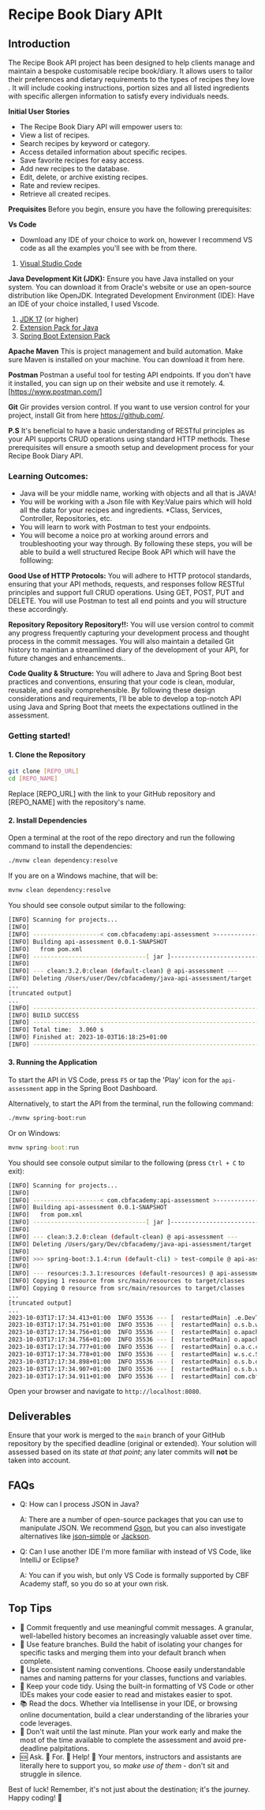 # **Recipe Book Diary APIt**

## **Introduction**
The Recipe Book API project has been designed to help clients manage and maintain a bespoke customisable recipe book/diary. 
It allows users to tailor their preferences and dietary requirements to the types of recipes they love . 
It will include cooking instructions, portion sizes and all listed ingredients with specific allergen information to satisfy every individuals needs. 

**Initial User Stories**
- The Recipe Book Diary API will empower users to:
- View a list of recipes.
- Search recipes by keyword or category.
- Access detailed information about specific recipes.
- Save favorite recipes for easy access.
- Add new recipes to the database.
- Edit, delete, or archive existing recipes.
- Rate and review recipes.
- Retrieve all created recipes.


**Prequisites**
 Before you begin, ensure you have the following prerequisites:

 **Vs Code**
 * Download any IDE of your choice to work on, however I recommend VS code as all the examples you'll see with be from there. 
1. [Visual Studio Code](https://code.visualstudio.com/Download)
   
**Java Development Kit (JDK):**
Ensure you have Java installed on your system. You can download it from Oracle's website or use an open-source distribution like OpenJDK.
Integrated Development Environment (IDE):
Have an IDE of your choice installed, I used Vscode.

1. [JDK 17](https://learn.microsoft.com/en-gb/java/openjdk/download#openjdk-17) (or higher)
2. [Extension Pack for Java](https://marketplace.visualstudio.com/items?itemName=vscjava.vscode-java-pack)
3. [Spring Boot Extension Pack](https://marketplace.visualstudio.com/items?itemName=vmware.vscode-boot-dev-pack)


**Apache Maven** 
This is project management and build automation. Make sure Maven is installed on your machine. You can download it from here.

**Postman**
Postman a useful tool for testing API endpoints. If you don't have it installed, you can sign up on their website and use it remotely.
4.[https://www.postman.com/]


**Git**
Gir provides version control. If you want to use version control for your project, install Git from here https://github.com/.


**P.S**
It's beneficial to have a basic understanding of RESTful principles as your API supports CRUD operations using standard HTTP methods.
These prerequisites will ensure a smooth setup and development process for your Recipe Book Diary API.
  

### **Learning Outcomes:**

* Java will be your middle name, working with objects and all that is JAVA!
* You will be working with a Json file with Key:Value pairs which will hold all the data for your recipes and ingredients. 
*Class, Services, Controller, Repositories, etc.
* You will learn to work with Postman to test your endpoints.
* You will become a noice pro at working around errors and troubleshooting your way through. 
By following these steps, you will be able to build a well structured Recipe Book API which will have the folllowing:

**Good Use of HTTP Protocols:**
You will adhere to HTTP protocol standards, ensuring that your API methods, requests, and responses follow RESTful principles and support full CRUD operations. 
Using GET, POST, PUT and DELETE. You will use Postman to test 
all end points and you will structure these accordingly. 

**Repository Repository Repository!!:**
You will use version control to commit any progress frequently capturing your development process and thought process in the commit messages. 
You will also maintain a detailed Git history to maintian a streamlined diary of the development of your API, for future changes and enhancements..

**Code Quality & Structure:**
You will adhere to Java and Spring Boot best practices and conventions, ensuring that your code is clean, modular, reusable, and easily comprehensible.
By following these design considerations and requirements, I’ll be able to develop a top-notch API using Java and Spring Boot that meets the expectations outlined in the assessment.







### Getting started!

#### 1. Clone the Repository

```sh
git clone [REPO_URL]
cd [REPO_NAME]
```

Replace [REPO_URL] with the link to your GitHub repository and [REPO_NAME] with the repository's name.

#### 2. Install Dependencies

Open a terminal at the root of the repo directory and run the following command to install the dependencies:

```sh
./mvnw clean dependency:resolve
```

If you are on a Windows machine, that will be:
```cmd
mvnw clean dependency:resolve
```

You should see console output similar to the following:

```sh
[INFO] Scanning for projects...
[INFO] 
[INFO] -------------------< com.cbfacademy:api-assessment >--------------------
[INFO] Building api-assessment 0.0.1-SNAPSHOT
[INFO]   from pom.xml
[INFO] --------------------------------[ jar ]---------------------------------
[INFO] 
[INFO] --- clean:3.2.0:clean (default-clean) @ api-assessment ---
[INFO] Deleting /Users/user/Dev/cbfacademy/java-api-assessment/target
...
[truncated output]
...
[INFO] ------------------------------------------------------------------------
[INFO] BUILD SUCCESS
[INFO] ------------------------------------------------------------------------
[INFO] Total time:  3.060 s
[INFO] Finished at: 2023-10-03T16:18:25+01:00
[INFO] ------------------------------------------------------------------------
```

#### 3. Running the Application

To start the API in VS Code, press `F5` or tap the 'Play' icon for the `api-assessment` app in the Spring Boot Dashboard.

Alternatively, to start the API from the terminal, run the following command:

```sh
./mvnw spring-boot:run
```

Or on Windows:

```cmd
mvnw spring-boot:run
```

You should see console output similar to the following (press `Ctrl + C` to exit):

```sh
[INFO] Scanning for projects...
[INFO] 
[INFO] -------------------< com.cbfacademy:api-assessment >--------------------
[INFO] Building api-assessment 0.0.1-SNAPSHOT
[INFO]   from pom.xml
[INFO] --------------------------------[ jar ]---------------------------------
[INFO] 
[INFO] --- clean:3.2.0:clean (default-clean) @ api-assessment ---
[INFO] Deleting /Users/gary/Dev/cbfacademy/java-api-assessment/target
[INFO] 
[INFO] >>> spring-boot:3.1.4:run (default-cli) > test-compile @ api-assessment >>>
[INFO] 
[INFO] --- resources:3.3.1:resources (default-resources) @ api-assessment ---
[INFO] Copying 1 resource from src/main/resources to target/classes
[INFO] Copying 0 resource from src/main/resources to target/classes
...
[truncated output]
...
2023-10-03T17:17:34.413+01:00  INFO 35536 --- [  restartedMain] .e.DevToolsPropertyDefaultsPostProcessor : For additional web related logging consider setting the 'logging.level.web' property to 'DEBUG'
2023-10-03T17:17:34.751+01:00  INFO 35536 --- [  restartedMain] o.s.b.w.embedded.tomcat.TomcatWebServer  : Tomcat initialized with port(s): 8080 (http)
2023-10-03T17:17:34.756+01:00  INFO 35536 --- [  restartedMain] o.apache.catalina.core.StandardService   : Starting service [Tomcat]
2023-10-03T17:17:34.756+01:00  INFO 35536 --- [  restartedMain] o.apache.catalina.core.StandardEngine    : Starting Servlet engine: [Apache Tomcat/10.1.13]
2023-10-03T17:17:34.777+01:00  INFO 35536 --- [  restartedMain] o.a.c.c.C.[Tomcat].[localhost].[/]       : Initializing Spring embedded WebApplicationContext
2023-10-03T17:17:34.778+01:00  INFO 35536 --- [  restartedMain] w.s.c.ServletWebServerApplicationContext : Root WebApplicationContext: initialization completed in 364 ms
2023-10-03T17:17:34.898+01:00  INFO 35536 --- [  restartedMain] o.s.b.d.a.OptionalLiveReloadServer       : LiveReload server is running on port 35729
2023-10-03T17:17:34.907+01:00  INFO 35536 --- [  restartedMain] o.s.b.w.embedded.tomcat.TomcatWebServer  : Tomcat started on port(s): 8080 (http) with context path ''
2023-10-03T17:17:34.911+01:00  INFO 35536 --- [  restartedMain] com.cbfacademy.apiassessment.App         : Started App in 0.643 seconds (process running for 0.786)
```

Open your browser and navigate to `http://localhost:8080`.

## **Deliverables**

Ensure that your work is merged to the `main` branch of your GitHub repository by the specified deadline (original or extended). Your solution will assessed based on its state *at that point*; any later commits will **not** be taken into account.

## FAQs

- Q: How can I process JSON in Java?
    
    A: There are a number of open-source packages that you can use to manipulate JSON. We recommend [Gson](https://github.com/google/gson), but you can also investigate alternatives like [json-simple](https://github.com/cliftonlabs/json-simple) or [Jackson](https://github.com/FasterXML/jackson-databind/).

- Q: Can I use another IDE I'm more familiar with instead of VS Code, like IntelliJ or Eclipse?

    A: You can if you wish, but only VS Code is formally supported by CBF Academy staff, so you do so at your own risk.

## Top Tips

- :camera_flash: Commit frequently and use meaningful commit messages. A granular, well-labelled history becomes an increasingly valuable asset over time.
- :cactus: Use feature branches. Build the habit of isolating your changes for specific tasks and merging them into your default branch when complete.
- :vertical_traffic_light: Use consistent naming conventions. Choose easily understandable names and naming patterns for your classes, functions and variables.
- :triangular_ruler: Keep your code tidy. Using the built-in formatting of VS Code or other IDEs makes your code easier to read and mistakes easier to spot.
- :books: Read the docs. Whether via Intellisense in your IDE, or browsing online documentation, build a clear understanding of the libraries your code leverages.
- :calendar: Don't wait until the last minute. Plan your work early and make the most of the time available to complete the assessment and avoid pre-deadline palpitations.
- :sos: Ask. :clap: For. :clap: Help! :clap: Your mentors, instructors and assistants are literally here to support you, so *make use of them* - don't sit and struggle in silence.

Best of luck! Remember, it's not just about the destination; it's the journey. Happy coding! 🚀
